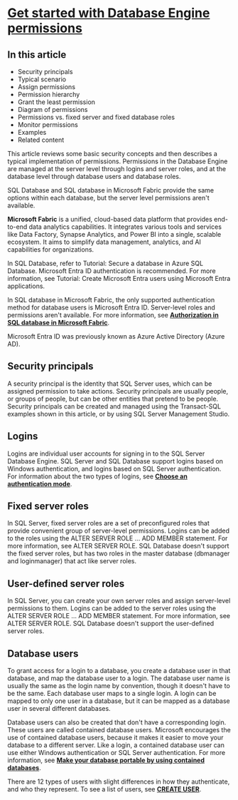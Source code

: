 # **[Get started with Database Engine permissions](https://learn.microsoft.com/en-us/sql/relational-databases/security/authentication-access/getting-started-with-database-engine-permissions?view=sql-server-ver17)**

## In this article

- Security principals
- Typical scenario
- Assign permissions
- Permission hierarchy
- Grant the least permission
- Diagram of permissions
- Permissions vs. fixed server and fixed database roles
- Monitor permissions
- Examples
- Related content

This article reviews some basic security concepts and then describes a typical implementation of permissions. Permissions in the Database Engine are managed at the server level through logins and server roles, and at the database level through database users and database roles.

SQL Database and SQL database in Microsoft Fabric provide the same options within each database, but the server level permissions aren't available.

**Microsoft Fabric** is a unified, cloud-based data platform that provides end-to-end data analytics capabilities. It integrates various tools and services like Data Factory, Synapse Analytics, and Power BI into a single, scalable ecosystem. It aims to simplify data management, analytics, and AI capabilities for organizations.

In SQL Database, refer to Tutorial: Secure a database in Azure SQL Database. Microsoft Entra ID authentication is recommended. For more information, see Tutorial: Create Microsoft Entra users using Microsoft Entra applications.

In SQL database in Microsoft Fabric, the only supported authentication method for database users is Microsoft Entra ID. Server-level roles and permissions aren't available. For more information, see **[Authorization in SQL database in Microsoft Fabric](https://learn.microsoft.com/en-us/azure/azure-sql/database/secure-database-tutorial?view=azuresql-db&preserve-view=true)**.

Microsoft Entra ID was previously known as Azure Active Directory (Azure AD).

## Security principals

A security principal is the identity that SQL Server uses, which can be assigned permission to take actions. Security principals are usually people, or groups of people, but can be other entities that pretend to be people. Security principals can be created and managed using the Transact-SQL examples shown in this article, or by using SQL Server Management Studio.

## Logins

Logins are individual user accounts for signing in to the SQL Server Database Engine. SQL Server and SQL Database support logins based on Windows authentication, and logins based on SQL Server authentication. For information about the two types of logins, see **[Choose an authentication mode](https://learn.microsoft.com/en-us/sql/relational-databases/security/choose-an-authentication-mode?view=sql-server-ver17)**.

## Fixed server roles

In SQL Server, fixed server roles are a set of preconfigured roles that provide convenient group of server-level permissions. Logins can be added to the roles using the ALTER SERVER ROLE ... ADD MEMBER statement. For more information, see ALTER SERVER ROLE. SQL Database doesn't support the fixed server roles, but has two roles in the master database (dbmanager and loginmanager) that act like server roles.

## User-defined server roles

In SQL Server, you can create your own server roles and assign server-level permissions to them. Logins can be added to the server roles using the ALTER SERVER ROLE ... ADD MEMBER statement. For more information, see ALTER SERVER ROLE. SQL Database doesn't support the user-defined server roles.

## Database users

To grant access for a login to a database, you create a database user in that database, and map the database user to a login. The database user name is usually the same as the login name by convention, though it doesn't have to be the same. Each database user maps to a single login. A login can be mapped to only one user in a database, but it can be mapped as a database user in several different databases.

Database users can also be created that don't have a corresponding login. These users are called contained database users. Microsoft encourages the use of contained database users, because it makes it easier to move your database to a different server. Like a login, a contained database user can use either Windows authentication or SQL Server authentication. For more information, see **[Make your database portable by using contained databases](https://learn.microsoft.com/en-us/sql/relational-databases/security/contained-database-users-making-your-database-portable?view=sql-server-ver17)**.

There are 12 types of users with slight differences in how they authenticate, and who they represent. To see a list of users, see **[CREATE USER](https://learn.microsoft.com/en-us/sql/t-sql/statements/create-user-transact-sql?view=sql-server-ver17)**.
